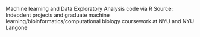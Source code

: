 
Machine learning and Data Exploratory Analysis code via R 
Source: Indepdent projects and graduate machine learning/bioinformatics/computational biology coursework at NYU and NYU Langone


